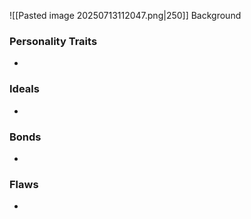 ![[Pasted image 20250713112047.png|250]]
Background
### Personality Traits
- 
### Ideals
- 
### Bonds
- 
### Flaws
- 